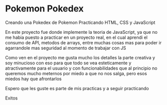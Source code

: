 # Pokemon Pokedex

Creando una Pokedex de Pokemon
Practicando HTML, CSS y JavaScript

En este proyecto fue donde implemente la teoria de JavaScript, ya que no me habia puesto a practicar
en un proyecto real, en el cual aprendi el consumo de API, metodos de arrays, entre muchas cosas mas
para poder ir agarrandole mas seguridad al momento de trabajar con JS

Como ven en el proyecto me gusta mucho los detalles la parte creativa y soy minucioso con eso
para que todo se vea esteticamente y atractivamente para el usuario y con funcionabilidades que al
principio no queremos mucho meternos por miedo a que no nos salga, pero esos miedos hay que afrontarlos

Espero que les guste es parte de mis practicas y a seguir practicando

Exitos
